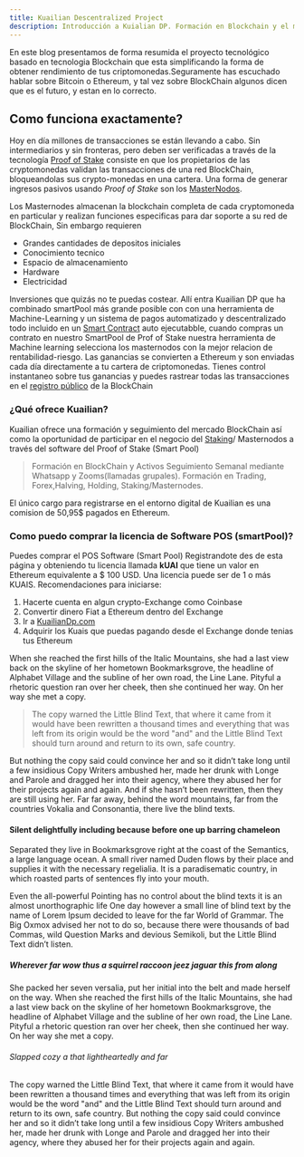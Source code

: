 ```yaml
---
title: Kuailian Descentralized Project
description: Introducción a Kuialian DP. Formación en Blockchain y el mercado de Cryptomonedas (Ethereum). SmartContracts, inversión en la SmartPool mediante licencias software POS... (2 min de lectura) 📃💻🔒🚀.
---
```


En este blog presentamos de forma resumida el proyecto tecnológico basado
en tecnologia Blockchain que esta simplificando la forma de obtener rendimiento
de tus criptomonedas.Seguramente has escuchado hablar sobre Bitcoin o Ethereum,
y tal vez sobre BlockChain algunos dicen que es el futuro, y estan en lo correcto.

## Como funciona exactamente?

Hoy en día millones de transacciones se están llevando a cabo. Sin intermediarios y sin
fronteras, pero deben ser verificadas a través de la tecnología [Proof of Stake](http://google.com)
consiste en que los propietarios de las cryptomonedas validan las transacciones de una red BlockChain,
bloqueandolas sus crypto-monedas en una cartera. Una forma de generar ingresos pasivos
usando _Proof of Stake_ son los [MasterNodos](http://google.com).

Los Masternodes almacenan la blockchain completa de cada cryptomoneda en particular
y realizan funciones especificas para dar soporte a su red de BlockChain, Sin embargo requieren

- Grandes cantidades de depositos iniciales
- Conocimiento tecnico
- Espacio de almacenamiento
- Hardware
- Electricidad

Inversiones que quizás no te puedas costear. Allí entra Kuailian DP que ha combinado smartPool más grande posible con con una herramienta de Machine-Learning y un sistema de pagos automatizado y descentralizado todo incluido en un [Smart Contract](http://google.com) auto ejecutabble, cuando compras un contrato en nuestro SmartPool de Prof of Stake nuestra herramienta de Machine learning selecciona los masternodos con la mejor relacion de rentabilidad-riesgo. Las ganancias se convierten a Ethereum y son enviadas cada día directamente a tu cartera de criptomonedas. Tienes control instantaneo sobre tus ganancias y puedes rastrear todas las transacciones en el [registro público](https://www.blockchain.com/es/explorer) de la BlockChain

### ¿Qué ofrece Kuailian?

Kuailian ofrece una formación y seguimiento del mercado BlockChain así como la oportunidad de participar en el negocio del [Staking](https://www.blockchain.com/es/explorer)/ Masternodos a través del software del Proof of Stake (Smart Pool)

> Formación en BlockChain y Activos
> Seguimiento Semanal mediante Whatsapp y Zooms(llamadas grupales).
> Formación en Trading, Forex,Halving, Holding, Staking/Masternodes.

El único cargo para registrarse en el entorno digital de Kuailian es una comision de 50,95\$ pagados en Ethereum.

### Como puedo comprar la licencia de Software POS (smartPool)?

Puedes comprar el POS Software (Smart Pool) Registrandote des de esta página y obteniendo tu licencia llamada **kUAI** que tiene un valor en Ethereum equivalente a \$ 100 USD. Una licencia puede ser de 1 o más KUAIS.
Recomendaciones para iniciarse:

1.  Hacerte cuenta en algun crypto-Exchange como Coinbase
2.  Convertir dinero Fiat a Ethereum dentro del Exchange
3.  Ir a [KuailianDp.com](https://kuailiandp.com/)
4.  Adquirir los Kuais que puedas pagando desde el Exchange donde tenias tus Ethereum

When she reached the first hills of the Italic Mountains, she had a last view
back on the skyline of her hometown Bookmarksgrove, the headline of Alphabet
Village and the subline of her own road, the Line Lane. Pityful a rhetoric
question ran over her cheek, then she continued her way. On her way she met a
copy.

> The copy warned the Little Blind Text, that where it came from it would have
> been rewritten a thousand times and everything that was left from its origin
> would be the word "and" and the Little Blind Text should turn around and
> return to its own, safe country.

But nothing the copy said could convince her and so it didn’t take long until a
few insidious Copy Writers ambushed her, made her drunk with Longe and Parole
and dragged her into their agency, where they abused her for their projects
again and again. And if she hasn’t been rewritten, then they are still using
her. Far far away, behind the word mountains, far from the countries Vokalia and
Consonantia, there live the blind texts.

#### Silent delightfully including because before one up barring chameleon

Separated they live in Bookmarksgrove right at the coast of the Semantics, a
large language ocean. A small river named Duden flows by their place and
supplies it with the necessary regelialia. It is a paradisematic country, in
which roasted parts of sentences fly into your mouth.

Even the all-powerful Pointing has no control about the blind texts it is an
almost unorthographic life One day however a small line of blind text by the
name of Lorem Ipsum decided to leave for the far World of Grammar. The Big Oxmox
advised her not to do so, because there were thousands of bad Commas, wild
Question Marks and devious Semikoli, but the Little Blind Text didn’t listen.

##### Wherever far wow thus a squirrel raccoon jeez jaguar this from along

She packed her seven versalia, put her initial into the belt and made herself on
the way. When she reached the first hills of the Italic Mountains, she had a
last view back on the skyline of her hometown Bookmarksgrove, the headline of
Alphabet Village and the subline of her own road, the Line Lane. Pityful a
rhetoric question ran over her cheek, then she continued her way. On her way she
met a copy.

###### Slapped cozy a that lightheartedly and far

The copy warned the Little Blind Text, that where it came from it would have
been rewritten a thousand times and everything that was left from its origin
would be the word "and" and the Little Blind Text should turn around and return
to its own, safe country. But nothing the copy said could convince her and so it
didn’t take long until a few insidious Copy Writers ambushed her, made her drunk
with Longe and Parole and dragged her into their agency, where they abused her
for their projects again and again.
